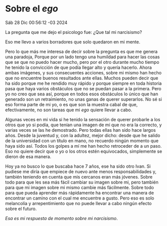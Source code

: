 # Sobre el *ego*

Sáb 28 Dic 00:56:12 -03 2024

La pregunta que me dejo el psicologo fue: ¿Que tal mi narcisismo?

Eso me llevo a varios borradores que solo quedaron en mi mente.

Pero lo que más me interesa de decir sobre la pregunta es que me genera una paradoja,
Porque por un lado tengo una humildad para hacer las cosas que se que no puedo hacer mucho,
pero por el otro durante mucho tiempo he tenido la convicción de que podía llegar alto y quería hacerlo.
Ahora ambas imágenes, y sus consecuentes acciones,
sobre mi mismo han hecho que no encuentre buenos resultados ante ellas.
Muchos pueden decir que ha sido porque me he rendido muy rápido y
porque siempre en toda historia pasa que haya varios obstáculos que
no se puedan pasar a la primera.
Pero yo no creo que sea así,
porque en todos esos obstáculos lo único que han generado son un retraimiento,
no unas ganas de querer superarlos.
No sé si eso forma parte de mi yo,
o es que son la muestra cabal de que, efectivamente,
no son tareas que mi *ego* quiere llevar a cabo.

Algunas veces en mi vida si he tenido la sensación de querer probarle a los otros
que yo si podía, que tenían una imagen de mi que no era la correcto,
y varias veces se las he demostrado.
Pero todas ellas han sido hace largos años.
Desde la juventud y, con la adultez,
mejor dicho: desde que he salido de la universidad con un título en mano,
no recuerdo ningún momento que haya sido así.
Todos los golpes a mí me han hecho retroceder de a un paso.
Eso no quiere decir que o yo o los otros estén equivocados,
simplemente se dieron de esa manera.

Hoy ya no busco lo que buscaba hace 7 años,
ese ha sido otro Ivan.
Si pudiese me diría que empiece de nuevo ante menos responsabilidades
y, también teniendo en cuenta que mis cercanos eran más jóvenes.
Sobre todo para que les sea más fácil cambiar su imagen sobre mi,
pero también para que mi imagen sobre mi mismo cambie más fácilmente.
Sobre todo para que pueda aprender más rápidamente ha encontrar una manera
de encontrar un camino con el cual me encuentre a gusto.
Pero eso es solo melancolía y arrepentimiento
que no puede llevar a cabo ningún efecto sobre el futuro.

*Esa es mi respuesta de momento sobre mi narcisismo*.
